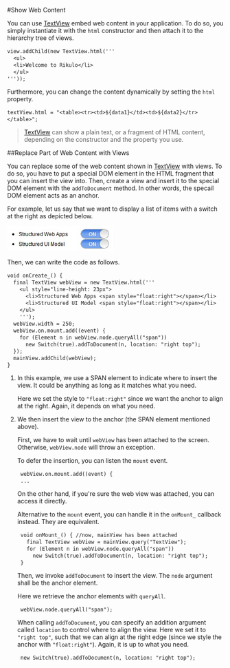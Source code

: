 #Show Web Content

You can use [TextView](api:view) embed web content in your application. To do so, you simply instantiate it with the `html` constructor and then attach it to the hierarchy tree of views.

    view.addChild(new TextView.html('''
      <ul>
      <li>Welcome to Rikulo</li>
      </ul>
    '''));

Furthermore, you can change the content dynamically by setting the `html` property.

    textView.html = "<table><tr><td>${data1}</td><td>${data2}</tr></table>";

> [TextView](api:view) can show a plain text, or a fragment of HTML content, depending on the constructor and the property you use.

##Replace Part of Web Content with Views

You can replace some of the web content shown in [TextView](api:view) with views. To do so, you have to put a special DOM element in the HTML fragment that you can insert the view into. Then, create a view and insert it to the special DOM element with the `addToDocument` method. In other words, the specail DOM element acts as an anchor.

For example, let us say that we want to display a list of items with a switch at the right as depicted below.

![Embed Web that embeds View](embedWebEmbedView.jpg?raw=true)

Then, we can write the code as follows.

    void onCreate_() {
      final TextView webView = new TextView.html('''
        <ul style="line-height: 23px">
          <li>Structured Web Apps <span style="float:right"></span></li>
          <li>Structured UI Model <span style="float:right"></span></li>
        </ul>
        ''');
      webView.width = 250;
      webView.on.mount.add((event) {
        for (Element n in webView.node.queryAll("span"))
          new Switch(true).addToDocument(n, location: "right top");
      });
      mainView.addChild(webView);
    }

1. In this example, we use a SPAN element to indicate where to insert the view. It could be anything as long as it matches what you need.

    Here we set the style to `"float:right"` since we want the anchor to align at the right. Again, it depends on what you need.

2. We then insert the view to the anchor (the SPAN element mentioned above).

    First, we have to wait until `webView` has been attached to the screen. Otherwise, `webView.node` will throw an exception.

    To defer the insertion, you can listen the `mount` event.

        webView.on.mount.add((event) {
        ...

    On the other hand, if you're sure the web view was attached, you can access it directly.

    Alternative to the `mount` event, you can handle it in the `onMount_` callback instead. They are equivalent.

        void onMount_() { //now, mainView has been attached
          final TextView webView = mainView.query("TextView");
          for (Element n in webView.node.queryAll("span"))
            new Switch(true).addToDocument(n, location: "right top");
        }

    Then, we invoke `addToDocument` to insert the view. The `node` argument shall be the anchor element.

    Here we retrieve the anchor elements with `queryAll`.

        webView.node.queryAll("span");

    When calling `addToDocument`, you can specify an addition argument called `location` to control where to align the view. Here we set it to `"right top"`, such that we can align at the right edge (since we style the anchor with `"float:right"`). Again, it is up to what you need.

        new Switch(true).addToDocument(n, location: "right top");
